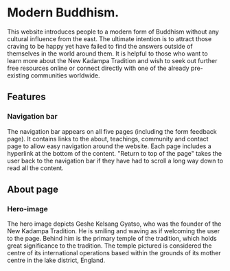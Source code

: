 # Modern Buddhism.

This website introduces people to a modern form of Buddhism without any cultural influence from the east. The ultimate intention is to attract those craving to be happy yet have failed to find the answers outside of themselves in the world around them. It is helpful to those who want to learn more about the New Kadampa Tradition and wish to seek out further free resources online or connect directly with one of the already pre-existing communities worldwide.

<am I responsive screenshot>

## Features
### Navigation bar

The navigation bar appears on all five pages (including the form feedback page). It contains links to the about, teachings, community and contact page to allow easy navigation around the website. Each page includes a hyperlink at the bottom of the content. "Return to top of the page" takes the user back to the navigation bar if they have had to scroll a long way down to read all the content.

## About page
### Hero-image
The hero image depicts Geshe Kelsang Gyatso, who was the founder of the New Kadampa Tradition. He is smiling and waving as if welcoming the user to the page. Behind him is the primary temple of the tradition, which holds great significance to the tradition. The temple pictured is considered the centre of its international operations based within the grounds of its mother centre in the lake district, England.